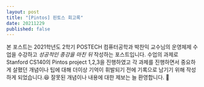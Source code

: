 ```yaml
---
layout: post
title: "[Pintos] 핀토스 회고록"
date: 20211229
published: false
---
```


본 포스트는 2021학년도 2학기 POSTECH 컴퓨터공학과 박찬익 교수님의 운영체제 수업을 수강하고 *성공적인 종강을 마친 뒤* 작성하는 포스트입니다. 수업의 과제로 Stanford CS140의 Pintos project 1,2,3을 진행하였고 각 과제를 진행하면서 중요하게 살폈던 개념이나 팁에 대해 더이상 기억이 휘발되기 전에 기록으로 남기기 위해 작성하게 되었습니다.😆 잘못된 개념이나 내용에 대한 제보는 늘 환영합니다. 👀

